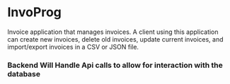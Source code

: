 # InvoProg 
Invoice application that manages invoices. A client using this application can create new invoices, delete old invoices, update current invoices, and import/export invoices in a CSV or JSON file.
### Backend Will Handle Api calls to allow for interaction with the database
